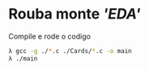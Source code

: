 # Rouba monte _'EDA'_

Compile e rode o codigo
```sh
λ gcc -g ./*.c ./Cards/*.c -o main
λ ./main
```